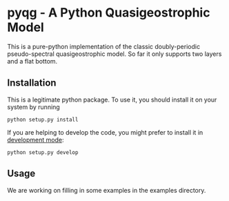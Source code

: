 # pyqg - A Python Quasigeostrophic Model #

This is a pure-python implementation of the classic doubly-periodic pseudo-spectral quasigeostrophic model. So far it only supports two layers and a flat bottom.

## Installation ##

This is a legitimate python package. To use it, you should install it on your system by running

	python setup.py install
If you are helping to develop the code, you might prefer to install it in [development mode](http://stackoverflow.com/questions/19048732/python-setup-py-develop-vs-install):

	python setup.py develop

## Usage ##

We are working on filling in some examples in the examples directory.
